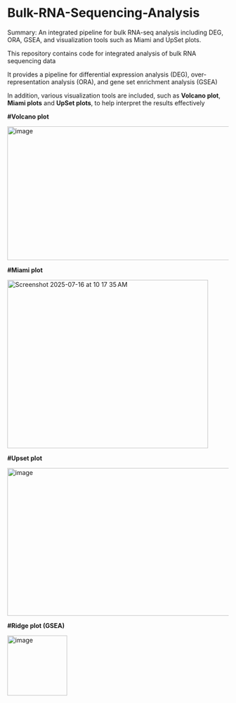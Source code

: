 # Bulk-RNA-Sequencing-Analysis
Summary: An integrated pipeline for bulk RNA-seq analysis including DEG, ORA, GSEA, and visualization tools such as Miami and UpSet plots.


This repository contains code for integrated analysis of bulk RNA sequencing data


It provides a pipeline for differential expression analysis (DEG), over-representation analysis (ORA), and gene set enrichment analysis (GSEA)  


In addition, various visualization tools are included, such as **Volcano plot**, **Miami plots** and **UpSet plots**, to help interpret the results effectively




**#Volcano plot**

<img width="536" height="305" alt="image" src="https://github.com/user-attachments/assets/a55d5123-9021-46c8-b922-1824eead9137" />


**#Miami plot**

<img width="457" height="384" alt="Screenshot 2025-07-16 at 10 17 35 AM" src="https://github.com/user-attachments/assets/d95d2e42-0155-492b-a0d9-cc9d8607dc41" />

**#Upset plot**

<img width="525" height="337" alt="image" src="https://github.com/user-attachments/assets/98285ec6-d204-4fe3-9e47-d44eeb020f83" />

**#Ridge plot (GSEA)**

<img width="136" height="137" alt="image" src="https://github.com/user-attachments/assets/82539170-5406-450d-bd49-dd252b15dcbf" />
